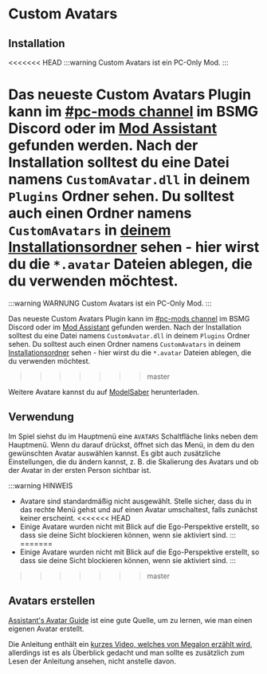 # Custom Avatars

## Installation

<<<<<<< HEAD
:::warning
Custom Avatars ist ein PC-Only Mod.
:::

Das neueste Custom Avatars Plugin kann im [#pc-mods channel](https://discord.gg/beatsabermods) im BSMG Discord oder im [Mod Assistant](https://github.com/Assistant/ModAssistant) gefunden werden. Nach der Installation solltest du eine Datei namens `CustomAvatar.dll` in deinem `Plugins` Ordner sehen. Du solltest auch einen Ordner namens `CustomAvatars` in [deinem Installationsordner](/faq/install-folder.md) sehen - hier wirst du die `*.avatar` Dateien ablegen, die du verwenden möchtest.
=======
:::warning WARNUNG
Custom Avatars ist ein PC-Only Mod.
:::

Das neueste Custom Avatars Plugin kann im [#pc-mods channel](https://discord.gg/beatsabermods) im BSMG Discord oder im [Mod Assistant](https://github.com/Assistant/ModAssistant) gefunden werden. Nach der Installation solltest du eine Datei namens `CustomAvatar.dll` in deinem `Plugins` Ordner sehen. Du solltest auch einen Ordner namens `CustomAvatars` in deinem [Installationsordner](/de/faq/install-folder.md) sehen - hier wirst du die `*.avatar` Dateien ablegen, die du verwenden möchtest.
>>>>>>> master

Weitere Avatare kannst du auf [ModelSaber](https://modelsaber.com/Avatars/) herunterladen.

## Verwendung
Im Spiel siehst du im Hauptmenü eine `AVATARS` Schaltfläche links neben dem Hauptmenü. Wenn du darauf drückst, öffnet sich das Menü, in dem du den gewünschten Avatar auswählen kannst. Es gibt auch zusätzliche Einstellungen, die du ändern kannst, z. B. die Skalierung des Avatars und ob der Avatar in der ersten Person sichtbar ist.

:::warning HINWEIS

* Avatare sind standardmäßig nicht ausgewählt. Stelle sicher, dass du in das rechte Menü gehst und auf einen Avatar umschaltest, falls zunächst keiner erscheint.
<<<<<<< HEAD
* Einige Avatare wurden nicht mit Blick auf die Ego-Perspektive erstellt, so dass sie deine Sicht blockieren können, wenn sie aktiviert sind. :::
=======
* Einige Avatare wurden nicht mit Blick auf die Ego-Perspektive erstellt, so dass sie deine Sicht blockieren können, wenn sie aktiviert sind.
:::
>>>>>>> master

## Avatars erstellen
[Assistant's Avatar Guide](./avatars-guide.md) ist eine gute Quelle, um zu lernen, wie man einen eigenen Avatar erstellt.

Die Anleitung enthält ein [kurzes Video, welches von Megalon erzählt wird](./avatars-guide.md#videos), allerdings ist es als Überblick gedacht und man sollte es zusätzlich zum Lesen der Anleitung ansehen, nicht anstelle davon.
